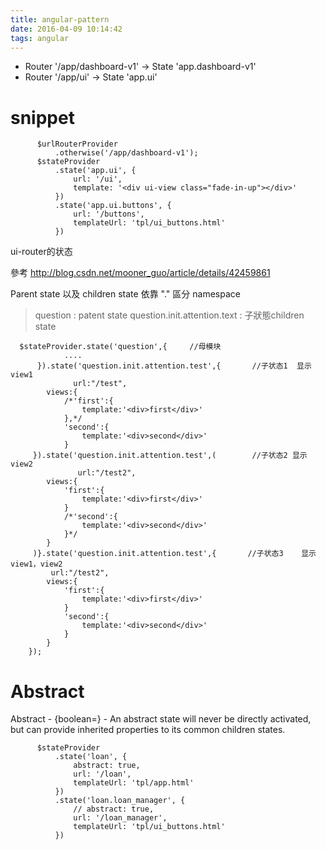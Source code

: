 ```yaml
---
title: angular-pattern
date: 2016-04-09 10:14:42
tags: angular
---
```


- Router '/app/dashboard-v1' ->  State 'app.dashboard-v1'
- Router '/app/ui' ->  State 'app.ui'

# snippet

          $urlRouterProvider
              .otherwise('/app/dashboard-v1');
          $stateProvider
              .state('app.ui', {
                  url: '/ui',
                  template: '<div ui-view class="fade-in-up"></div>'
              })
              .state('app.ui.buttons', {
                  url: '/buttons',
                  templateUrl: 'tpl/ui_buttons.html'
              })

ui-router的状态

參考 http://blog.csdn.net/mooner_guo/article/details/42459861

Parent state 以及 children state 依靠 "." 區分 namespace

 > question : patent state
 > question.init.attention.text : 子狀態children state
 > 

      $stateProvider.state('question',{     //母模块
                ....
          }).state('question.init.attention.test',{       //子状态1  显示view1
                  url:"/test",
            views:{
                /*'first':{
                    template:'<div>first</div>'
                },*/
                'second':{
                    template:'<div>second</div>'
                }
         }).state('question.init.attention.test',(        //子状态2 显示view2
                   url:"/test2",
            views:{
                'first':{
                    template:'<div>first</div>'
                }
                /*'second':{
                    template:'<div>second</div>'
                }*/
            }
         )}.state('question.init.attention.test',{       //子状态3    显示view1，view2
             url:"/test2",
            views:{
                'first':{
                    template:'<div>first</div>'
                }
                'second':{
                    template:'<div>second</div>'
                }
            }
        });


# Abstract

Abstract - {boolean=} - An abstract state will never be directly activated, but can provide inherited properties to its common children states.

          $stateProvider
              .state('loan', {
                  abstract: true,
                  url: '/loan',
                  templateUrl: 'tpl/app.html'
              })
              .state('loan.loan_manager', {
                  // abstract: true,
                  url: '/loan_manager',
                  templateUrl: 'tpl/ui_buttons.html'
              })